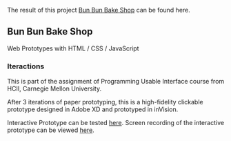 The result of this project [Bun Bun Bake Shop](https://hyeleek.github.io/SSUI---Bun-Bun-Bake-Shop) can be found here.



## Bun Bun Bake Shop

Web Prototypes with HTML / CSS / JavaScript

### Iteractions

This is part of the assignment of Programming Usable Interface course from HCII, Carnegie Mellon University.

After 3 iterations of paper prototyping, this is a high-fidelity clickable prototype designed in Adobe XD and prototyped in inVision.

Interactive Prototype can be tested [here](https://hailey455812.invisionapp.com/public/share/BZWTRZ3VX).
Screen recording of the interactive prototype can be viewed [here](https://vimeo.com/361695190).
